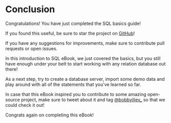 # Conclusion

Congratulations! You have just completed the SQL basics guide!

If you found this useful, be sure to star the project on [GitHub](https://github.com/bobbyiliev/introduction-to-sql)!

If you have any suggestions for improvements, make sure to contribute pull requests or open issues.

In this introduction to SQL eBook, we just covered the basics, but you still have enough under your belt to start working with any relation database out there!

As a next step, try to create a database server, import some demo data and play around with all of the statements that you've learned so far.

In case that this eBook inspired you to contribute to some amazing open-source project, make sure to tweet about it and tag [@bobbyiliev_](https://twitter.com) so that we could check it out!

Congrats again on completing this eBook!